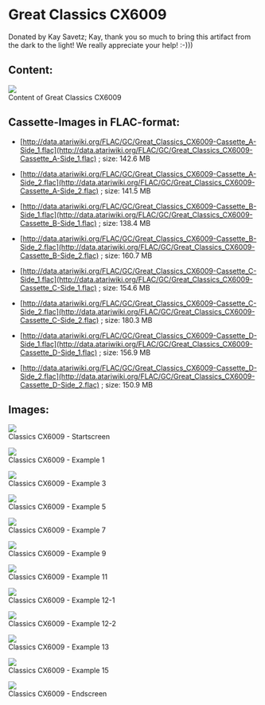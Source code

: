 # Great Classics CX6009  
Donated by Kay Savetz; Kay, thank you so much to bring this artifact from the dark to the light! We really appreciate your help! :-)))  
## Content:  
![](attachments/Great+Classics+CX6009.jpg)  
Content of Great Classics CX6009  
  
  
## Cassette-Images in FLAC-format:  
- [http://data.atariwiki.org/FLAC/GC/Great_Classics_CX6009-Cassette_A-Side_1.flac](http://data.atariwiki.org/FLAC/GC/Great_Classics_CX6009-Cassette_A-Side_1.flac) ; size: 142.6 MB  
  
- [http://data.atariwiki.org/FLAC/GC/Great_Classics_CX6009-Cassette_A-Side_2.flac](http://data.atariwiki.org/FLAC/GC/Great_Classics_CX6009-Cassette_A-Side_2.flac) ; size: 141.5 MB  
  
- [http://data.atariwiki.org/FLAC/GC/Great_Classics_CX6009-Cassette_B-Side_1.flac](http://data.atariwiki.org/FLAC/GC/Great_Classics_CX6009-Cassette_B-Side_1.flac) ; size: 138.4 MB  
  
- [http://data.atariwiki.org/FLAC/GC/Great_Classics_CX6009-Cassette_B-Side_2.flac](http://data.atariwiki.org/FLAC/GC/Great_Classics_CX6009-Cassette_B-Side_2.flac) ; size: 160.7 MB  
  
- [http://data.atariwiki.org/FLAC/GC/Great_Classics_CX6009-Cassette_C-Side_1.flac](http://data.atariwiki.org/FLAC/GC/Great_Classics_CX6009-Cassette_C-Side_1.flac) ; size: 154.6 MB  
  
- [http://data.atariwiki.org/FLAC/GC/Great_Classics_CX6009-Cassette_C-Side_2.flac](http://data.atariwiki.org/FLAC/GC/Great_Classics_CX6009-Cassette_C-Side_2.flac) ; size: 180.3 MB  
  
- [http://data.atariwiki.org/FLAC/GC/Great_Classics_CX6009-Cassette_D-Side_1.flac](http://data.atariwiki.org/FLAC/GC/Great_Classics_CX6009-Cassette_D-Side_1.flac) ; size: 156.9 MB  
  
- [http://data.atariwiki.org/FLAC/GC/Great_Classics_CX6009-Cassette_D-Side_2.flac](http://data.atariwiki.org/FLAC/GC/Great_Classics_CX6009-Cassette_D-Side_2.flac) ; size: 150.9 MB  
## Images:  
![](attachments/1.jpg)  
Classics CX6009 - Startscreen  
  
![](attachments/2.jpg)  
Classics CX6009 - Example 1  
  
![](attachments/3.jpg)  
Classics CX6009 - Example 3  
  
![](attachments/4.jpg)  
Classics CX6009 - Example 5  
  
![](attachments/5.jpg)  
Classics CX6009 - Example 7  
  
![](attachments/6.jpg)  
Classics CX6009 - Example 9  
  
![](attachments/7.jpg)  
Classics CX6009 - Example 11  
  
![](attachments/8.jpg)  
Classics CX6009 - Example 12-1  
  
![](attachments/9.jpg)  
Classics CX6009 - Example 12-2  
  
![](attachments/10.jpg)  
Classics CX6009 - Example 13  
  
![](attachments/11.jpg)  
Classics CX6009 - Example 15  
  
![](attachments/12.jpg)  
Classics CX6009 - Endscreen  
